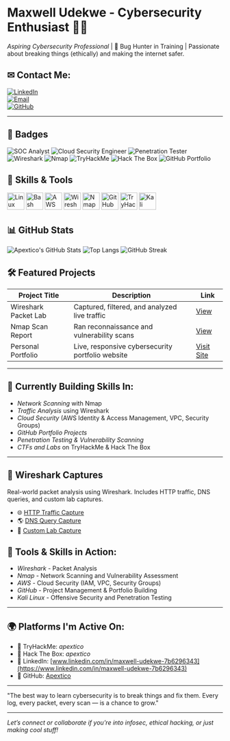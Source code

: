 # Maxwell Udekwe - Cybersecurity Enthusiast 👨‍💻

*Aspiring Cybersecurity Professional* | 🐞 Bug Hunter in Training | Passionate about breaking things (ethically) and making the internet safer.

## ✉ Contact Me:
[![LinkedIn](https://img.shields.io/badge/LinkedIn-Connect-blue?style=flat&logo=linkedin)](https://www.linkedin.com/in/maxwell-udekwe-7b6296343)  
[![Email](https://img.shields.io/badge/Email-maxwelludekwe@gmail.com-red?style=flat&logo=gmail)](mailto:maxwelludekwe@gmail.com)  
[![GitHub](https://img.shields.io/badge/GitHub-Active_Contributor-181717?style=flat&logo=github)](https://github.com/Apextico)

---

## 📛 Badges
![SOC Analyst](https://img.shields.io/badge/Role-SOC_Analyst-informational?style=flat-square&color=blueviolet)
![Cloud Security Engineer](https://img.shields.io/badge/Focus-Cloud_Security-blue?style=flat-square&logo=amazonaws)
![Penetration Tester](https://img.shields.io/badge/Path-Penetration_Tester-critical?style=flat-square&color=ff5555)
![Wireshark](https://img.shields.io/badge/Wireshark-Packet_Analysis-blue?style=flat-square&logo=wireshark)
![Nmap](https://img.shields.io/badge/Nmap-Scanner-success?style=flat-square&logo=nmap)
![TryHackMe](https://img.shields.io/badge/TryHackMe-Learner-red?style=flat-square&logo=tryhackme)
![Hack The Box](https://img.shields.io/badge/Hack_The_Box-Hacker-darkgreen?style=flat-square&logo=hackthebox)
![GitHub Portfolio](https://img.shields.io/badge/GitHub-Active_Contributor-181717?style=flat-square&logo=github)

## 🧰 Skills & Tools
<p align="left">
  <img src="https://cdn.jsdelivr.net/gh/devicons/devicon/icons/linux/linux-original.svg" height="40" alt="Linux" />
  <img src="https://cdn.jsdelivr.net/gh/devicons/devicon/icons/bash/bash-original.svg" height="40" alt="Bash" />
  <img src="https://cdn.jsdelivr.net/gh/devicons/devicon/icons/aws/aws-original.svg" height="40" alt="AWS" />
  <img src="https://img.icons8.com/ios-filled/50/wireshark.png" height="40" alt="Wireshark"/>
  <img src="https://img.icons8.com/color/48/nmap.png" height="40" alt="Nmap"/>
  <img src="https://img.icons8.com/color/48/github.png" height="40" alt="GitHub"/>
  <img src="https://img.icons8.com/ios-filled/50/tryhackme.png" height="40" alt="TryHackMe"/>
  <img src="https://img.icons8.com/color/48/kali-linux.png" height="40" alt="Kali Linux"/>
</p>

## 📊 GitHub Stats
![Apextico's GitHub Stats](https://github-readme-stats.vercel.app/api?username=Apextico&show_icons=true&theme=tokyonight&hide_border=true)
![Top Langs](https://github-readme-stats.vercel.app/api/top-langs/?username=Apextico&layout=compact&theme=tokyonight&hide_border=true)
![GitHub Streak](https://github-readme-streak-stats.herokuapp.com/?user=Apextico&theme=tokyonight&hide_border=true)

## 🛠 Featured Projects
| Project Title         | Description                                       | Link |
|-----------------------|---------------------------------------------------|------|
| Wireshark Packet Lab  | Captured, filtered, and analyzed live traffic     | [View](./Wireshark-Lab-Tracker.md) |
| Nmap Scan Report      | Ran reconnaissance and vulnerability scans        | [View](./Nmap-Lab-Tracker.md) |
| Personal Portfolio    | Live, responsive cybersecurity portfolio website  | [Visit Site](https://apextico.github.io/) |

---

## 🔭 Currently Building Skills In:
- *Network Scanning* with Nmap
- *Traffic Analysis* using Wireshark
- *Cloud Security* (AWS Identity & Access Management, VPC, Security Groups)
- *GitHub Portfolio Projects*
- *Penetration Testing & Vulnerability Scanning*
- *CTFs and Labs* on TryHackMe & Hack The Box

---

## 🧪 Wireshark Captures
Real-world packet analysis using Wireshark. Includes HTTP traffic, DNS queries, and custom lab captures.
- 🌐 [HTTP Traffic Capture](wireshark-captures/http_capture.pcap)
- 🌎 [DNS Query Capture](wireshark-captures/dns_query.pcap)
- 🧬 [Custom Lab Capture](wireshark-captures/custom_lab.pcap)

## 🧰 Tools & Skills in Action:
- *Wireshark* - Packet Analysis
- *Nmap* - Network Scanning and Vulnerability Assessment
- *AWS* - Cloud Security (IAM, VPC, Security Groups)
- *GitHub* - Project Management & Portfolio Building
- *Kali Linux* - Offensive Security and Penetration Testing

---

## 🌍 Platforms I'm Active On:
- 🧠 TryHackMe: *apextico*
- 🧱 Hack The Box: *apextico*
- 🔗 LinkedIn: [www.linkedin.com/in/maxwell-udekwe-7b6296343](https://www.linkedin.com/in/maxwell-udekwe-7b6296343)
- 📂 GitHub: [Apextico](https://github.com/maxwelludekwe)

---

"The best way to learn cybersecurity is to break things and fix them. Every log, every packet, every scan — is a chance to grow."

---

*Let’s connect or collaborate if you're into infosec, ethical hacking, or just making cool stuff!*
